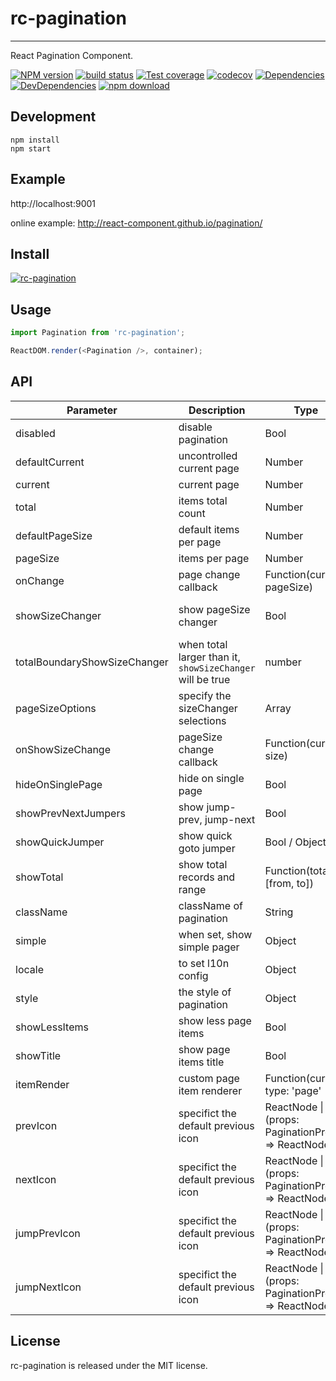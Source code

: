 # rc-pagination

---

React Pagination Component.

[![NPM version][npm-image]][npm-url]
[![build status][github-actions-image]][github-actions-url]
[![Test coverage][coveralls-image]][coveralls-url]
[![codecov](https://codecov.io/gh/react-component/pagination/branch/master/graph/badge.svg)](https://codecov.io/gh/react-component/pagination)
[![Dependencies](https://img.shields.io/david/react-component/pagination.svg?style=flat-square)](https://david-dm.org/react-component/pagination)
[![DevDependencies](https://img.shields.io/david/dev/react-component/pagination.svg?style=flat-square)](https://david-dm.org/react-component/pagination?type=dev)
[![npm download][download-image]][download-url]

[npm-image]: http://img.shields.io/npm/v/rc-pagination.svg?style=flat-square
[npm-url]: http://npmjs.org/package/rc-pagination
[github-actions-image]: https://github.com/react-component/pagination/workflows/CI/badge.svg
[github-actions-url]: https://github.com/react-component/pagination/actions
[coveralls-image]: https://img.shields.io/coveralls/react-component/pagination.svg?style=flat-square
[coveralls-url]: https://coveralls.io/r/react-component/pagination?branch=master
[download-image]: https://img.shields.io/npm/dm/rc-pagination.svg?style=flat-square
[download-url]: https://npmjs.org/package/rc-pagination

## Development

```
npm install
npm start
```

## Example

http://localhost:9001

online example: http://react-component.github.io/pagination/

## Install

[![rc-pagination](https://nodei.co/npm/rc-pagination.png)](https://npmjs.org/package/rc-pagination)

## Usage

```js
import Pagination from 'rc-pagination';

ReactDOM.render(<Pagination />, container);
```

## API

| Parameter                    | Description                                               | Type                                               | Default                                                                                |
| ---------------------------- | --------------------------------------------------------- | -------------------------------------------------- | -------------------------------------------------------------------------------------- |
| disabled                     | disable pagination                                        | Bool                                               | -                                                                                      |
| defaultCurrent               | uncontrolled current page                                 | Number                                             | 1                                                                                      |
| current                      | current page                                              | Number                                             | undefined                                                                              |
| total                        | items total count                                         | Number                                             | 0                                                                                      |
| defaultPageSize              | default items per page                                    | Number                                             | 10                                                                                     |
| pageSize                     | items per page                                            | Number                                             | 10                                                                                     |
| onChange                     | page change callback                                      | Function(current, pageSize)                        | -                                                                                      |
| showSizeChanger              | show pageSize changer                                     | Bool                                               | `false` when total less then `totalBoundaryShowSizeChanger`, `true` when otherwise     |
| totalBoundaryShowSizeChanger | when total larger than it, `showSizeChanger` will be true | number                                             | 50                                                                                     |
| pageSizeOptions              | specify the sizeChanger selections                        | Array<String>                                      | ['10', '20', '50', '100']                                                              |
| onShowSizeChange             | pageSize change callback                                  | Function(current, size)                            | -                                                                                      |
| hideOnSinglePage             | hide on single page                                       | Bool                                               | false                                                                                  |
| showPrevNextJumpers          | show jump-prev, jump-next                                 | Bool                                               | true                                                                                   |
| showQuickJumper              | show quick goto jumper                                    | Bool / Object                                      | false / {goButton: true}                                                               |
| showTotal                    | show total records and range                              | Function(total, [from, to])                        | -                                                                                      |
| className                    | className of pagination                                   | String                                             | -                                                                                      |
| simple                       | when set, show simple pager                               | Object                                             | null                                                                                   |
| locale                       | to set l10n config                                        | Object                                             | [zh_CN](https://github.com/react-component/pagination/blob/master/src/locale/zh_CN.js) |
| style                        | the style of pagination                                   | Object                                             | {}                                                                                     |
| showLessItems                | show less page items                                      | Bool                                               | false                                                                                  |
| showTitle                    | show page items title                                     | Bool                                               | true                                                                                   |
| itemRender                   | custom page item renderer                                 | Function(current, type: 'page'                     | 'prev'                                                                                 | 'next' | 'jump-prev' | 'jump-next', element): React.ReactNode | `(current, type, element) => element` |
| prevIcon                     | specifict the default previous icon                       | ReactNode \| (props: PaginationProps) => ReactNode |                                                                                        |
| nextIcon                     | specifict the default previous icon                       | ReactNode \| (props: PaginationProps) => ReactNode |                                                                                        |
| jumpPrevIcon                 | specifict the default previous icon                       | ReactNode \| (props: PaginationProps) => ReactNode |                                                                                        |
| jumpNextIcon                 | specifict the default previous icon                       | ReactNode \| (props: PaginationProps) => ReactNode |                                                                                        |

## License

rc-pagination is released under the MIT license.
